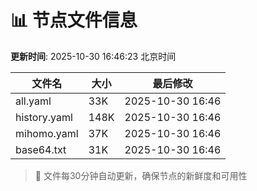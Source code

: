 # 📊 节点文件信息

**更新时间**: 2025-10-30 16:46:23 北京时间

| 文件名 | 大小 | 最后修改 |
|--------|------|----------|
| all.yaml | 33K | 2025-10-30 16:46 |
| history.yaml | 148K | 2025-10-30 16:46 |
| mihomo.yaml | 37K | 2025-10-30 16:46 |
| base64.txt | 31K | 2025-10-30 16:46 |

> 🔄 文件每30分钟自动更新，确保节点的新鲜度和可用性
